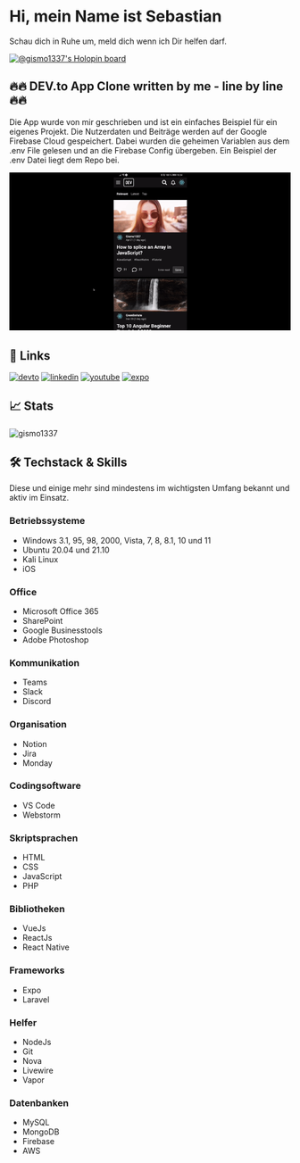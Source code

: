 
 # Hi, mein Name ist Sebastian
Schau dich in Ruhe um, meld dich wenn ich Dir helfen darf.


[![@gismo1337's Holopin board](https://holopin.io/api/user/board?user=gismo1337)](https://holopin.io/@gismo1337)

## 🔥🔥 DEV.to App Clone written by me - line by line 🔥🔥
Die App wurde von mir geschrieben und ist ein einfaches Beispiel für ein eigenes Projekt. Die Nutzerdaten und Beiträge werden auf der Google Firebase Cloud gespeichert. Dabei wurden die geheimen Variablen aus dem .env File gelesen und an die Firebase Config übergeben. Ein Beispiel der .env Datei liegt dem Repo bei. 

![APP PREVIEW](https://github.com/Gismo1337/dev-to-clone/blob/main/assets/DevClonePreview.gif)


## 🔗 Links
[![devto](https://img.shields.io/badge/dev.to-000?style=for-the-badge&logo=dev.to&logoColor=white)](https://dev.to/gismo1337)
[![linkedin](https://img.shields.io/badge/linkedin-0A66C2?style=for-the-badge&logo=linkedin&logoColor=white)](https://www.linkedin.com/in/sebastianrichter1337/)
[![youtube](https://img.shields.io/badge/youtube-f70025?style=for-the-badge&logo=youtube&logoColor=white)](https://www.youtube.com/gismo1337dev)
[![expo](https://img.shields.io/badge/expo-000000?style=for-the-badge&logo=expo&logoColor=white)](https://expo.dev/@g1sm0?tab=snacks)


## 📈 Stats
<p><img align="center" src="https://github-readme-streak-stats.herokuapp.com/?user=gismo1337&" alt="gismo1337" /></p>

## 🛠 Techstack & Skills
Diese und einige mehr sind mindestens im wichtigsten Umfang bekannt und aktiv im Einsatz.

### Betriebssysteme
- Windows 3.1, 95, 98, 2000, Vista, 7, 8, 8.1, 10 und 11 
- Ubuntu 20.04 und 21.10 
- Kali Linux 
- iOS

### Office
- Microsoft Office 365
- SharePoint
- Google Businesstools 
- Adobe Photoshop 

### Kommunikation
- Teams 
- Slack 
- Discord 

### Organisation
- Notion
- Jira 
- Monday

### Codingsoftware
- VS Code 
- Webstorm 

### Skriptsprachen
- HTML 
- CSS 
- JavaScript 
- PHP  

### Bibliotheken 
- VueJs 
- ReactJs 
- React Native 

### Frameworks
- Expo 
- Laravel

### Helfer
- NodeJs
- Git
- Nova
- Livewire
- Vapor

### Datenbanken
- MySQL
- MongoDB
- Firebase
- AWS





